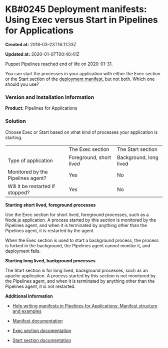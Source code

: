 # KB\#0245 Deployment manifests: Using Exec versus Start in Pipelines for Applications

**Created at:** 2018-03-23T16:11:33Z

**Updated at:** 2020-01-07T00:46:41Z

Puppet Pipelines reached end of life on 2020-01-31. 

You can start the processes in your application with either the Exec
section or the Start section of the [deployment
manifest](https://github.com/puppetlabs/docs-archive/blob/master/pipelines-for-applications/enterprise/manifest.md),
but not both. Which one should you use?

### Version and installation information

**Product:** Pipelines for Applications

### Solution

Choose Exec or Start based on what kind of processes your application is
starting.

<table>
<tbody>
<tr class="odd">
<td> </td>
<td>The Exec section</td>
<td>The Start section</td>
</tr>
<tr class="even">
<td>Type of application</td>
<td>Foreground, short lived</td>
<td>Background, long lived</td>
</tr>
<tr class="odd">
<td>Monitored by the Pipelines agent?</td>
<td>Yes</td>
<td>No</td>
</tr>
<tr class="even">
<td>Will it be restarted if stopped?</td>
<td>Yes</td>
<td>No</td>
</tr>
</tbody>
</table>

**Starting short lived, foreground processes**

Use the Exec section for short lived, foreground processes, such as a
Node.js application. A process started by this section is monitored by
the Pipelines agent, and when it is terminated by anything other than
the Pipelines agent, it is restarted by the agent.

When the Exec section is used to start a background process, the process
is forked in the background, the Pipelines agent cannot monitor it, and
deployment fails.

**Starting long lived, background processes**

The Start section is for long lived, background processes, such as an
apache application. A process started by this section is not monitored
by the Pipelines agent, and when it is terminated by anything other than
the Pipelines agent, it is not restarted.

**Additional information**

  - [Help writing manifests in Pipelines for Applications: Manifest
    structure and
    examples](https://support.puppet.com/hc/en-us/articles/360000802394)

  - [Manifest
    documentation](https://github.com/puppetlabs/docs-archive/blob/master/pipelines-for-applications/enterprise/manifest.md)

  - [Exec section
    documentation](https://github.com/puppetlabs/docs-archive/blob/master/pipelines-for-applications/enterprise/manifest-deploy.md#exec)

  - [Start section
    documentation](https://github.com/puppetlabs/docs-archive/blob/master/pipelines-for-applications/enterprise/manifest-deploy.md#start)
